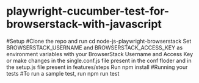 # playwright-cucumber-test-for-browserstack-with-javascript

#Setup
#Clone the repo and run cd node-js-playwright-browserstack
  Set BROWSERSTACK_USERNAME and BROWSERSTACK_ACCESS_KEY as environment variables with your BrowserStack Username and Access Key or make changes in the single.conf.js file present in the conf floder and in the setup.js file present in features/steps
Run npm install
#Running your tests
  #To run a sample test, run
npm run test
